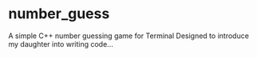 # number_guess
A simple C++ number guessing game for Terminal
Designed to introduce my daughter into writing code...
